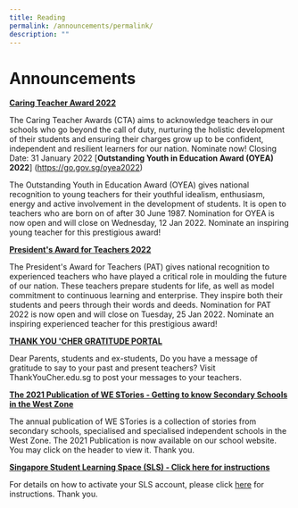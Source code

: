 ```yaml
---
title: Reading
permalink: /announcements/permalink/
description: ""
---
```

# Announcements
[**Caring Teacher Award 2022**](https://www.cta.nie.edu.sg/)

The Caring Teacher Awards (CTA) aims to acknowledge teachers in our schools who go beyond the call of duty, nurturing the holistic development of their students and ensuring their charges grow up to be confident, independent and resilient learners for our nation. Nominate now! Closing Date: 31 January 2022
[**Outstanding Youth in Education Award (OYEA) 2022**]
(https://go.gov.sg/oyea2022)

The Outstanding Youth in Education Award (OYEA) gives national recognition to young teachers for their youthful idealism, enthusiasm, energy and active involvement in the development of students. It is open to teachers who are born on of after 30 June 1987. Nomination for OYEA is now open and will close on Wednesday, 12 Jan 2022. Nominate an inspiring young teacher for this prestigious award!

[**President's Award for Teachers 2022**](https://go.gov.sg/pat2022)

The President's Award for Teachers (PAT) gives national recognition to experienced teachers who have played a critical role in moulding the future of our nation. These teachers prepare students for life, as well as model commitment to continuous learning and enterprise. They inspire both their students and peers through their words and deeds. Nomination for PAT 2022 is now open and will close on Tuesday, 25 Jan 2022. Nominate an inspiring experienced teacher for this prestigious award!

[**THANK YOU 'CHER GRATITUDE PORTAL**](https://thankyoucher.edu.sg/)

Dear Parents, students and ex-students, Do you have a message of gratitude to say to your past and present teachers? Visit ThankYouCher.edu.sg to post your messages to your teachers.

[**The 2021 Publication of WE STories - Getting to know Secondary Schools in the West Zone**](https://online.fliphtml5.com/obrr/vrmu/#p=1)

The annual publication of WE STories is a collection of stories from secondary schools, specialised and specialised independent schools in the West Zone. The 2021 Publication is now available on our school website. You may click on the header to view it. Thank you.

[**Singapore Student Learning Space (SLS) - Click here for instructions**](https://qifapri-moe-edu-sg-admin.cwp.sg/#)

For details on how to activate your SLS account, please click [here](/files/Guide%20to%20SLS.pdf) for instructions. Thank you.

